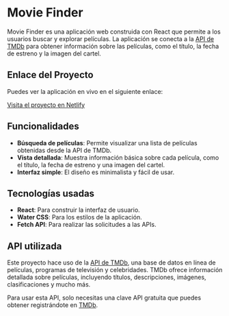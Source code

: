 # Movie Finder

Movie Finder es una aplicación web construida con React que permite a los usuarios buscar y explorar películas. La aplicación se conecta a la [API de TMDb](https://www.themoviedb.org/) para obtener información sobre las películas, como el título, la fecha de estreno y la imagen del cartel.

## Enlace del Proyecto

Puedes ver la aplicación en vivo en el siguiente enlace:

[Visita el proyecto en Netlify](https://buscador-peliculas-react-cjpoves.netlify.app/)

## Funcionalidades

- **Búsqueda de películas**: Permite visualizar una lista de películas obtenidas desde la API de TMDb.
- **Vista detallada**: Muestra información básica sobre cada película, como el título, la fecha de estreno y una imagen del cartel.
- **Interfaz simple**: El diseño es minimalista y fácil de usar.

## Tecnologías usadas

- **React**: Para construir la interfaz de usuario.
- **Water CSS**: Para los estilos de la aplicación.
- **Fetch API**: Para realizar las solicitudes a las APIs.

## API utilizada

Este proyecto hace uso de la [API de TMDb](https://www.themoviedb.org/), una base de datos en línea de películas, programas de televisión y celebridades. TMDb ofrece información detallada sobre películas, incluyendo títulos, descripciones, imágenes, clasificaciones y mucho más.

Para usar esta API, solo necesitas una clave API gratuita que puedes obtener registrándote en [TMDb](https://www.themoviedb.org/).
